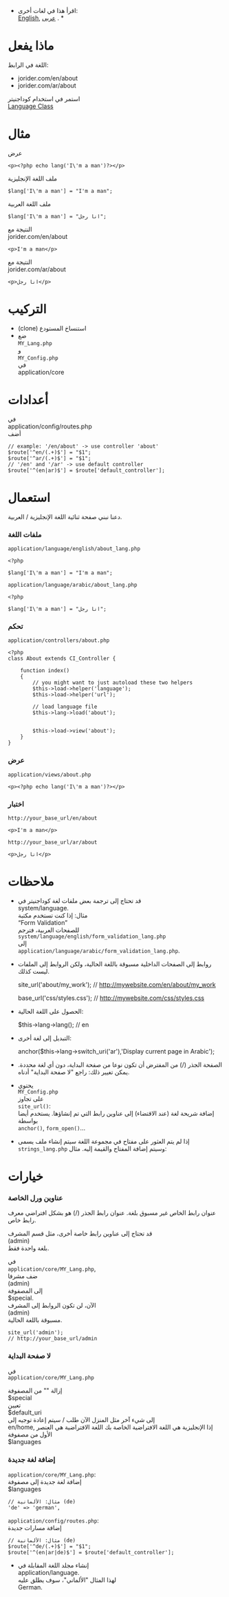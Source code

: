 * اقرأ هذا في لغات أخرى:  
[English](README.md), [عربى](README.ar.md) . *

# ماذا يفعل

اللغة في الرابط:

- jorider.com/en/about
- jorider.com/ar/about

استمر في استخدام كوداجنيتر  
[Language Class](https://codeigniter.com/user_guide/libraries/language.html)

# مثال

عرض

    <p><?php echo lang('I\'m a man')?></p>
ملف اللغة الإنجليزية

    $lang['I\'m a man'] = "I'm a man";
ملف اللغة العربية

    $lang['I\'m a man'] = "انا رجل";
النتيجة مع  
jorider.com/en/about

    <p>I'm a man</p>
النتيجة مع  
jorider.com/ar/about

    <p>انا رجل</p>

# التركيب

- (clone) استنساخ المستودع
- ضع  
`MY_Lang.php`  
و  
`MY_Config.php`  
في  
application/core

# أعدادات
في  
application/config/routes.php  
أضف

    // example: '/en/about' -> use controller 'about'
    $route['^en/(.+)$'] = "$1";
    $route['^ar/(.+)$'] = "$1";
    // '/en' and '/ar' -> use default controller
    $route['^(en|ar)$'] = $route['default_controller'];

# استعمال
دعنا نبني صفحة ثنائية اللغة الإنجليزية / العربية.

### ملفات اللغة

`application/language/english/about_lang.php`

    <?php

    $lang['I\'m a man'] = "I'm a man";

`application/language/arabic/about_lang.php`

    <?php

    $lang['I\'m a man'] = "انا رجل";

### تحكم

`application/controllers/about.php`

    <?php
    class About extends CI_Controller {

    	function index()
    	{
    		// you might want to just autoload these two helpers
    		$this->load->helper('language');
    		$this->load->helper('url');

    		// load language file
    		$this->lang->load('about');


    		$this->load->view('about');
    	}
    }

### عرض

`application/views/about.php`

    <p><?php echo lang('I\'m a man')?></p>

### اختبار

`http://your_base_url/en/about`

    <p>I'm a man</p>

`http://your_base_url/ar/about`

    <p>انا رجل</p>

# ملاحظات
- قد تحتاج إلى ترجمة بعض ملفات لغة كوداجنيتر في  
system/language.  
مثال: إذا كنت تستخدم مكتبة  
“Form Validation”  
للصفحات العربية، فترجم  
`system/language/english/form_validation_lang.php`  
إلى  
`application/language/arabic/form_validation_lang.php`.

- روابط إلى الصفحات الداخلية مسبوقة باللغة الحالية، ولكن الروابط إلى الملفات ليست كذلك.

    site_url('about/my_work');
    // http://mywebsite.com/en/about/my_work


    base_url('css/styles.css');
    // http://mywebsite.com/css/styles.css

- الحصول على اللغة الحالية:

    $this->lang->lang();
    // en

- التبديل إلى لغة أخرى:

    anchor($this->lang->switch_uri('ar'),'Display current page in Arabic');

- الصفحة الجذر (/) من المفترض أن تكون نوعا من صفحة البداية، دون أي لغة محددة. يمكن تغيير ذلك: راجع "لا صفحة البداية" أدناه.

- يحتوي  
`MY_Config.php`  
على تجاوز  
`site_url()`:  
إضافة شريحة لغة (عند الاقتضاء) إلى عناوين رابط التي تم إنشاؤها. يستخدم أيضا بواسطة  
`anchor()`, `form_open()`...

- إذا لم يتم العثور على مفتاح في مجموعة اللغة سيتم إنشاء ملف يسمى  
`strings_lang.php` 
وسيتم إضافة المفتاح والقيمة إليه. مثال:

    <?php

    defined('BASEPATH') OR exit('No direct script access allowed');

    $lang['xyz'] = "xyz";



# خيارات
### عناوين ورل الخاصة

عنوان رابط الخاص غير مسبوق بلغة. عنوان رابط الجذر (/) هو بشكل افتراضي معرف رابط خاص.

قد تحتاج إلى عناوين رابط خاصة أخرى، مثل قسم المشرف  
(admin)  
بلغة واحدة فقط.

في  
`application/core/MY_Lang.php`,  
ضف مشرفا  
(admin)  
إلى المصفوفة  
$special.  
الآن، لن تكون الروابط إلى المشرف  
(admin)   
مسبوقة باللغة الحالية.

    site_url('admin');
    // http://your_base_url/admin

### لا صفحة البداية

في  
`application/core/MY_Lang.php`

إزالة "" من المصفوفة  
$special  
تعيين  
$default_uri  
إلى شيء آخر مثل المنزل
الآن طلب / سيتم إعادة توجيه إلى  
en/home, 
إذا الإنجليزية هي اللغة الافتراضية الخاصة بك
اللغة الافتراضية هي العنصر الأول من مصفوفة  
$languages

### إضافة لغة جديدة

`application/core/MY_Lang.php`:  
إضافة لغة جديدة إلى مصفوفة   
$languages

    // مثال: الألمانية (de)
    'de' => 'german',

`application/config/routes.php`:  
إضافة مسارات جديدة

    // مثال: الألمانية (de)
    $route['^de/(.+)$'] = "$1";
    $route['^(en|ar|de)$'] = $route['default_controller'];

- إنشاء مجلد اللغة المقابلة في  
application/language.  
لهذا المثال "الألماني"، سوف يطلق عليه  
German.
